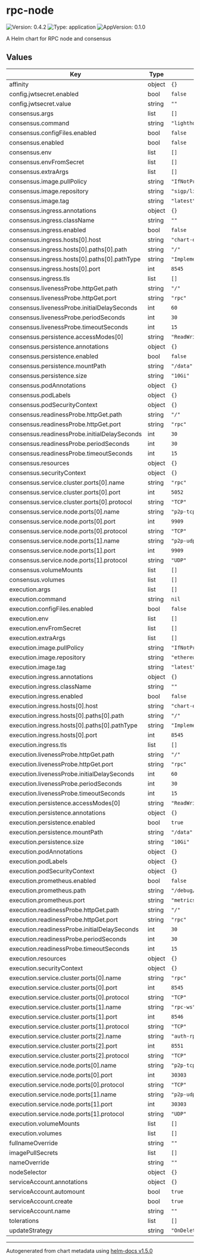 # rpc-node

![Version: 0.4.2](https://img.shields.io/badge/Version-0.4.2-informational?style=flat-square) ![Type: application](https://img.shields.io/badge/Type-application-informational?style=flat-square) ![AppVersion: 0.1.0](https://img.shields.io/badge/AppVersion-0.1.0-informational?style=flat-square)

A Helm chart for RPC node and consensus

## Values

| Key | Type | Default | Description |
|-----|------|---------|-------------|
| affinity | object | `{}` |  |
| config.jwtsecret.enabled | bool | `false` |  |
| config.jwtsecret.value | string | `""` |  |
| consensus.args | list | `[]` |  |
| consensus.command | string | `"lighthouse bn"` |  |
| consensus.configFiles.enabled | bool | `false` |  |
| consensus.enabled | bool | `false` |  |
| consensus.env | list | `[]` |  |
| consensus.envFromSecret | list | `[]` |  |
| consensus.extraArgs | list | `[]` |  |
| consensus.image.pullPolicy | string | `"IfNotPresent"` |  |
| consensus.image.repository | string | `"sigp/lighthouse"` |  |
| consensus.image.tag | string | `"latest"` |  |
| consensus.ingress.annotations | object | `{}` |  |
| consensus.ingress.className | string | `""` |  |
| consensus.ingress.enabled | bool | `false` |  |
| consensus.ingress.hosts[0].host | string | `"chart-example.local"` |  |
| consensus.ingress.hosts[0].paths[0].path | string | `"/"` |  |
| consensus.ingress.hosts[0].paths[0].pathType | string | `"ImplementationSpecific"` |  |
| consensus.ingress.hosts[0].port | int | `8545` |  |
| consensus.ingress.tls | list | `[]` |  |
| consensus.livenessProbe.httpGet.path | string | `"/"` |  |
| consensus.livenessProbe.httpGet.port | string | `"rpc"` |  |
| consensus.livenessProbe.initialDelaySeconds | int | `60` |  |
| consensus.livenessProbe.periodSeconds | int | `30` |  |
| consensus.livenessProbe.timeoutSeconds | int | `15` |  |
| consensus.persistence.accessModes[0] | string | `"ReadWriteOnce"` |  |
| consensus.persistence.annotations | object | `{}` |  |
| consensus.persistence.enabled | bool | `false` |  |
| consensus.persistence.mountPath | string | `"/data"` |  |
| consensus.persistence.size | string | `"10Gi"` |  |
| consensus.podAnnotations | object | `{}` |  |
| consensus.podLabels | object | `{}` |  |
| consensus.podSecurityContext | object | `{}` |  |
| consensus.readinessProbe.httpGet.path | string | `"/"` |  |
| consensus.readinessProbe.httpGet.port | string | `"rpc"` |  |
| consensus.readinessProbe.initialDelaySeconds | int | `30` |  |
| consensus.readinessProbe.periodSeconds | int | `30` |  |
| consensus.readinessProbe.timeoutSeconds | int | `15` |  |
| consensus.resources | object | `{}` |  |
| consensus.securityContext | object | `{}` |  |
| consensus.service.cluster.ports[0].name | string | `"rpc"` |  |
| consensus.service.cluster.ports[0].port | int | `5052` |  |
| consensus.service.cluster.ports[0].protocol | string | `"TCP"` |  |
| consensus.service.node.ports[0].name | string | `"p2p-tcp"` |  |
| consensus.service.node.ports[0].port | int | `9909` |  |
| consensus.service.node.ports[0].protocol | string | `"TCP"` |  |
| consensus.service.node.ports[1].name | string | `"p2p-udp"` |  |
| consensus.service.node.ports[1].port | int | `9909` |  |
| consensus.service.node.ports[1].protocol | string | `"UDP"` |  |
| consensus.volumeMounts | list | `[]` |  |
| consensus.volumes | list | `[]` |  |
| execution.args | list | `[]` |  |
| execution.command | string | `nil` |  |
| execution.configFiles.enabled | bool | `false` |  |
| execution.env | list | `[]` |  |
| execution.envFromSecret | list | `[]` |  |
| execution.extraArgs | list | `[]` |  |
| execution.image.pullPolicy | string | `"IfNotPresent"` |  |
| execution.image.repository | string | `"ethereum/client-go"` |  |
| execution.image.tag | string | `"latest"` |  |
| execution.ingress.annotations | object | `{}` |  |
| execution.ingress.className | string | `""` |  |
| execution.ingress.enabled | bool | `false` |  |
| execution.ingress.hosts[0].host | string | `"chart-example.local"` |  |
| execution.ingress.hosts[0].paths[0].path | string | `"/"` |  |
| execution.ingress.hosts[0].paths[0].pathType | string | `"ImplementationSpecific"` |  |
| execution.ingress.hosts[0].port | int | `8545` |  |
| execution.ingress.tls | list | `[]` |  |
| execution.livenessProbe.httpGet.path | string | `"/"` |  |
| execution.livenessProbe.httpGet.port | string | `"rpc"` |  |
| execution.livenessProbe.initialDelaySeconds | int | `60` |  |
| execution.livenessProbe.periodSeconds | int | `30` |  |
| execution.livenessProbe.timeoutSeconds | int | `15` |  |
| execution.persistence.accessModes[0] | string | `"ReadWriteOnce"` |  |
| execution.persistence.annotations | object | `{}` |  |
| execution.persistence.enabled | bool | `true` |  |
| execution.persistence.mountPath | string | `"/data"` |  |
| execution.persistence.size | string | `"10Gi"` |  |
| execution.podAnnotations | object | `{}` |  |
| execution.podLabels | object | `{}` |  |
| execution.podSecurityContext | object | `{}` |  |
| execution.prometheus.enabled | bool | `false` |  |
| execution.prometheus.path | string | `"/debug/metrics/prometheus"` |  |
| execution.prometheus.port | string | `"metrics"` |  |
| execution.readinessProbe.httpGet.path | string | `"/"` |  |
| execution.readinessProbe.httpGet.port | string | `"rpc"` |  |
| execution.readinessProbe.initialDelaySeconds | int | `30` |  |
| execution.readinessProbe.periodSeconds | int | `30` |  |
| execution.readinessProbe.timeoutSeconds | int | `15` |  |
| execution.resources | object | `{}` |  |
| execution.securityContext | object | `{}` |  |
| execution.service.cluster.ports[0].name | string | `"rpc"` |  |
| execution.service.cluster.ports[0].port | int | `8545` |  |
| execution.service.cluster.ports[0].protocol | string | `"TCP"` |  |
| execution.service.cluster.ports[1].name | string | `"rpc-ws"` |  |
| execution.service.cluster.ports[1].port | int | `8546` |  |
| execution.service.cluster.ports[1].protocol | string | `"TCP"` |  |
| execution.service.cluster.ports[2].name | string | `"auth-rpc"` |  |
| execution.service.cluster.ports[2].port | int | `8551` |  |
| execution.service.cluster.ports[2].protocol | string | `"TCP"` |  |
| execution.service.node.ports[0].name | string | `"p2p-tcp"` |  |
| execution.service.node.ports[0].port | int | `30303` |  |
| execution.service.node.ports[0].protocol | string | `"TCP"` |  |
| execution.service.node.ports[1].name | string | `"p2p-udp"` |  |
| execution.service.node.ports[1].port | int | `30303` |  |
| execution.service.node.ports[1].protocol | string | `"UDP"` |  |
| execution.volumeMounts | list | `[]` |  |
| execution.volumes | list | `[]` |  |
| fullnameOverride | string | `""` |  |
| imagePullSecrets | list | `[]` |  |
| nameOverride | string | `""` |  |
| nodeSelector | object | `{}` |  |
| serviceAccount.annotations | object | `{}` |  |
| serviceAccount.automount | bool | `true` |  |
| serviceAccount.create | bool | `true` |  |
| serviceAccount.name | string | `""` |  |
| tolerations | list | `[]` |  |
| updateStrategy | string | `"OnDelete"` |  |

----------------------------------------------
Autogenerated from chart metadata using [helm-docs v1.5.0](https://github.com/norwoodj/helm-docs/releases/v1.5.0)
